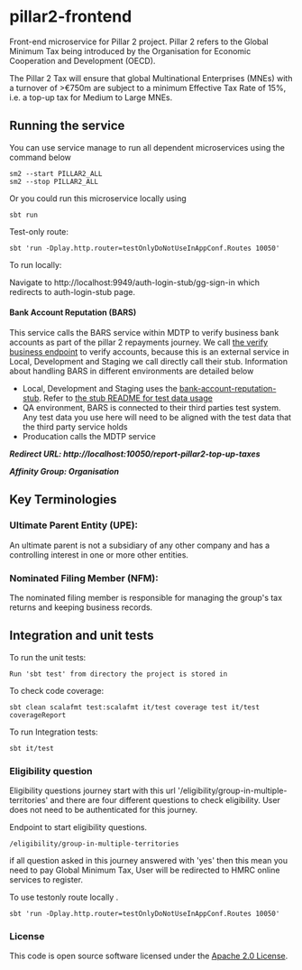 
# pillar2-frontend
Front-end microservice for Pillar 2  project. Pillar 2 refers to the Global Minimum Tax being introduced by the Organisation for Economic Cooperation and Development (OECD).

The Pillar 2 Tax will ensure that global Multinational Enterprises (MNEs) with a turnover of >€750m are subject to a minimum Effective Tax Rate of 15%, i.e. a top-up tax for Medium to Large MNEs.

## Running the service

You can use service manage to run all dependent microservices using the command below

    sm2 --start PILLAR2_ALL
    sm2 --stop PILLAR2_ALL
Or you could run this microservice locally using

    sbt run
Test-only route:

    sbt 'run -Dplay.http.router=testOnlyDoNotUseInAppConf.Routes 10050'
To run locally:

Navigate to http://localhost:9949/auth-login-stub/gg-sign-in which redirects to auth-login-stub page.

#### Bank Account Reputation (BARS)
This service calls the BARS service within MDTP to verify business bank accounts as part of the pillar 2 repayments journey.
We call [the verify business endpoint](https://github.com/hmrc/bank-account-reputation/blob/main/public/api/conf/1.0/docs/business/verify.md) to verify accounts, 
because this is an external service in Local, Development and Staging we call directly call their stub. Information about handling BARS in different environments are detailed below
- Local, Development and Staging uses the [bank-account-reputation-stub](https://github.com/hmrc/bank-account-reputation-stub). Refer to [the stub README for test data usage](https://github.com/hmrc/bank-account-reputation-stub?tab=readme-ov-file#personal-account-test-data)
- QA environment, BARS is connected to their third parties test system. Any test data you use here will need to be aligned with the test data that the third party service holds
- Producation calls the MDTP service

***Redirect URL: http://localhost:10050/report-pillar2-top-up-taxes***

***Affinity Group: Organisation***
## Key Terminologies

### Ultimate Parent Entity (UPE):
An ultimate parent is not a subsidiary of any other company and has a controlling interest in one or more other entities.
### Nominated Filing Member (NFM):
The nominated filing member is responsible for managing the group's tax returns and keeping business records.
## Integration and unit tests

To run the unit tests:

    Run 'sbt test' from directory the project is stored in 

To check code coverage:

    sbt clean scalafmt test:scalafmt it/test coverage test it/test coverageReport   
To run Integration tests:

    sbt it/test

### Eligibility question

Eligibility questions journey start  with this url '/eligibility/group-in-multiple-territories' and there are four different questions to check eligibility.
User does not need to be authenticated for this journey.

Endpoint to start eligibility questions.

    /eligibility/group-in-multiple-territories


if all question asked in this journey answered with 'yes' then this mean you need to pay Global Minimum Tax, User will be redirected to  HMRC online services to register.


To use testonly route locally .

    sbt 'run -Dplay.http.router=testOnlyDoNotUseInAppConf.Routes 10050'


### License


This code is open source software licensed under the [Apache 2.0 License]("http://www.apache.org/licenses/LICENSE-2.0.html").
